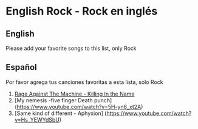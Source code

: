 ﻿# English Rock - Rock en inglés

## English
Please add your favorite songs to this list, only Rock

## Español
Por favor agrega tus canciones favoritas a esta lista, solo Rock

1. [Rage Against The Machine - Killing In the Name](https://www.youtube.com/watch?v=bWXazVhlyxQ)
2. [My nemesis -five finger Death punch] (https://www.youtube.com/watch?v=5H-yn8_xt2A)
3. [Same kind of different - Aphyxion] (https://www.youtube.com/watch?v=Hs_YEWYdSbU)
